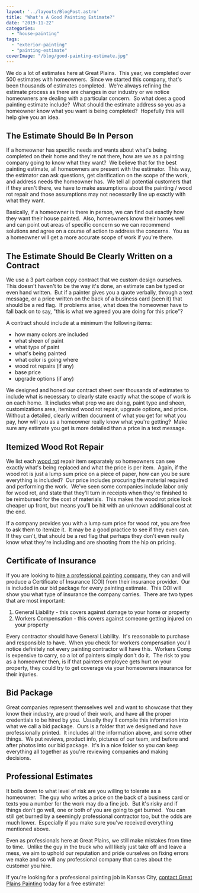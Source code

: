 ```yaml
---
layout: '../layouts/BlogPost.astro'
title: "What's A Good Painting Estimate?"
date: "2019-11-22"
categories: 
  - "house-painting"
tags: 
  - "exterior-painting"
  - "painting-estimate"
coverImage: "/blog/good-painting-estimate.jpg"
---
```


We do a lot of estimates here at Great Plains.  This year, we completed over 500 estimates with homeowners.  Since we started this company, that's been thousands of estimates completed.  We're always refining the estimate process as there are changes in our industry or we notice homeowners are dealing with a particular concern.  So what does a good painting estimate include?  What should the estimate address so you as a homeowner know what you want is being completed?  Hopefully this will help give you an idea.

## The Estimate Should Be In Person

If a homeowner has specific needs and wants about what's being completed on their home and they're not there, how are we as a painting company going to know what they want?  We believe that for the best painting estimate, all homeowners are present with the estimator.  This way, the estimator can ask questions, get clarification on the scope of the work, and address needs the homeowner has.  We tell all potential customers that if they aren't there, we have to make assumptions about the painting / wood rot repair and those assumptions may not necessarily line up exactly with what they want.

Basically, if a homeowner is there in person, we can find out exactly how they want their house painted.  Also, homeowners know their homes well and can point out areas of specific concern so we can recommend solutions and agree on a course of action to address the concerns.  You as a homeowner will get a more accurate scope of work if you're there.

## The Estimate Should Be Clearly Written on a Contract

We use a 3 part carbon copy contract that we custom design ourselves.  This doesn't haven't to be the way it's done, an estimate can be typed or even hand written.  But if a painter gives you a quote verbally, through a text message, or a price written on the back of a business card (seen it) that should be a red flag.  If problems arise, what does the homeowner have to fall back on to say, "this is what we agreed you are doing for this price"?

A contract should include at a minimum the following items:

- how many colors are included
- what sheen of paint
- what type of paint
- what's being painted
- what color is going where
- wood rot repairs (if any)
- base price
- upgrade options (if any)

We designed and honed our contract sheet over thousands of estimates to include what is necessary to clearly state exactly what the scope of work is on each home.  It includes what prep we are doing, paint type and sheen, customizations area, itemized wood rot repair, upgrade options, and price.  Without a detailed, clearly written document of what you get for what you pay, how will you as a homeowner really know what you're getting?  Make sure any estimate you get is more detailed than a price in a text message.

## Itemized Wood Rot Repair

We list each [wood rot](https://greatplainspaintingkc.com/wood-rot-issues-prevention-kansas-city/) repair item separately so homeowners can see exactly what's being replaced and what the price is per item.  Again, if the wood rot is just a lump sum price on a piece of paper, how can you be sure everything is included?  Our price includes procuring the material required and performing the work.  We've seen some companies include labor only for wood rot, and state that they'll turn in receipts when they're finished to be reimbursed for the cost of materials.  This makes the wood rot price look cheaper up front, but means you'll be hit with an unknown additional cost at the end.

If a company provides you with a lump sum price for wood rot, you are free to ask them to itemize it.  It may be a good practice to see if they even can.  If they can't, that should be a red flag that perhaps they don't even really know what they're including and are shooting from the hip on pricing.

## Certificate of Insurance

If you are looking to [hire a professional painting company](https://greatplainspaintingkc.com/exterior-painting-kansas-city/), they can and will produce a Certificate of Insurance (COI) from their insurance provider.  Our is included in our bid package for every painting estimate.  This COI will show you what type of insurance the company carries.  There are two types that are most important:

1. General Liability - this covers against damage to your home or property
2. Workers Compensation - this covers against someone getting injured on your property

Every contractor should have General Liability.  It's reasonable to purchase and responsible to have.  When you check for workers compensation you'll notice definitely not every painting contractor will have this.  Workers Comp is expensive to carry, so a lot of painters simply don't do it.  The risk to you as a homeowner then, is if that painters employee gets hurt on your property, they could try to get coverage via your homeowners insurance for their injuries.

## Bid Package

Great companies represent themselves well and want to showcase that they know their industry, are proud of their work, and have all the proper credentials to be hired by you.  Usually they'll compile this information into what we call a bid package.  Ours is a folder that we designed and have professionally printed.  It includes all the information above, and some other things.  We put reviews, product info, pictures of our team, and before and after photos into our bid package.  It's in a nice folder so you can keep everything all together as you're reviewing companies and making decisions.

## Professional Estimates

It boils down to what level of risk are you willing to tolerate as a homeowner.  The guy who writes a price on the back of a business card or texts you a number for the work may do a fine job.  But it's risky and if things don't go well, one or both of you are going to get burned.  You can still get burned by a seemingly professional contractor too, but the odds are much lower.  Especially if you make sure you've received everything mentioned above.

Even as professionals here at Great Plains, we still make mistakes from time to time.  Unlike the guy in the truck who will likely just take off and leave a mess, we aim to uphold our reputation and pride ourselves on fixing errors we make and so will any professional company that cares about the customer you hire.

If you're looking for a professional painting job in Kansas City, [contact Great Plains Painting](https://greatplainspaintingkc.com/contact/) today for a free estimate!
